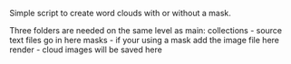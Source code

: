 Simple script to create word clouds with or without a mask.

Three folders are needed on the same level as main:
collections - source text files go in here
masks - if your using a mask add the image file here
render - cloud images will be saved here

